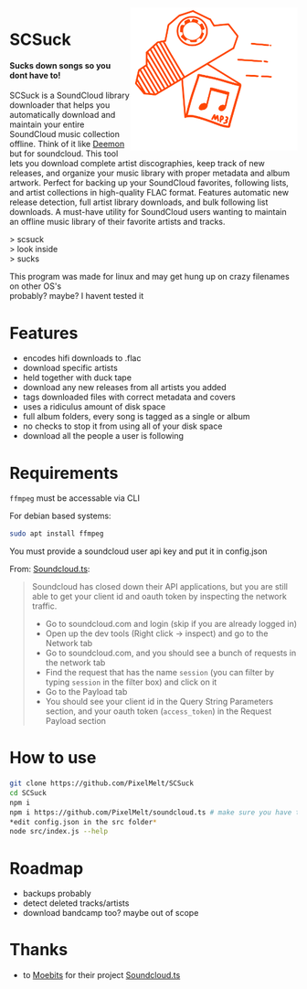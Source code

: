 <img align="right" height="250" src="./logo.svg" alt="Logo">

# SCSuck
#### Sucks down songs so you dont have to!

SCSuck is a SoundCloud library downloader that helps you automatically download and maintain your entire SoundCloud music collection offline. Think of it like [Deemon](https://github.com/digitalec/deemon) but for soundcloud. This tool lets you download complete artist discographies, keep track of new releases, and organize your music library with proper metadata and album artwork. Perfect for backing up your SoundCloud favorites, following lists, and artist collections in high-quality FLAC format. Features automatic new release detection, full artist library downloads, and bulk following list downloads. A must-have utility for SoundCloud users wanting to maintain an offline music library of their favorite artists and tracks.

\> scsuck
<br>
\> look inside
<br>
\> sucks


This program was made for linux and may get hung up on crazy filenames on other OS's
<br>
probably? maybe? I havent tested it

# Features
- encodes hifi downloads to .flac
- download specific artists
- held together with duck tape
- download any new releases from all artists you added
- tags downloaded files with correct metadata and covers
- uses a ridiculus amount of disk space
- full album folders, every song is tagged as a single or album
- no checks to stop it from using all of your disk space
- download all the people a user is following

# Requirements
`ffmpeg` must be accessable via CLI

For debian based systems:

```BASH
sudo apt install ffmpeg
```

You must provide a soundcloud user api key and put it in config.json

From: [Soundcloud.ts](https://github.com/Moebits/soundcloud.ts):
> Soundcloud has closed down their API applications, but you are still able to get your client id and oauth token by inspecting the network traffic.
> - Go to soundcloud.com and login (skip if you are already logged in)
> - Open up the dev tools (Right click -> inspect) and go to the Network tab
> - Go to soundcloud.com, and you should see a bunch of requests in the network tab
> - Find the request that has the name `session` (you can filter by typing `session` in the filter box) and click on it
> - Go to the Payload tab
> - You should see your client id in the Query String Parameters section, and your oauth token (`access_token`) in the Request Payload section


# How to use
```BASH
git clone https://github.com/PixelMelt/SCSuck
cd SCSuck
npm i
npm i https://github.com/PixelMelt/soundcloud.ts # make sure you have the latest api lib
*edit config.json in the src folder*
node src/index.js --help
```

# Roadmap
- backups probably
- detect deleted tracks/artists
- download bandcamp too? maybe out of scope

# Thanks
- to [Moebits](https://github.com/Moebits/) for their project [Soundcloud.ts](https://github.com/Moebits/soundcloud.ts)